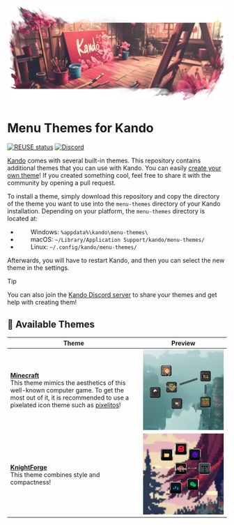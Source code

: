 <!--
SPDX-FileCopyrightText: Simon Schneegans <code@simonschneegans.de>
SPDX-License-Identifier: CC-BY-4.0
-->

<p align="center">
  <img src="banner.png" />
</p>

# Menu Themes for Kando

[![REUSE status](https://api.reuse.software/badge/github.com/kando-menu/menu-themes)](https://api.reuse.software/info/github.com/kando-menu/menu-themes)
[![Discord](https://img.shields.io/discord/1124300911574003732?logo=discord&label=Discord&color=%235865f2)](https://discord.gg/hZwbVSDkhy)

[Kando](https://github.com/kando-menu/kando) comes with several built-in themes.
This repository contains additional themes that you can use with Kando.
You can easily [create your own theme](https://kando.menu/create-menu-themes/)!
If you created something cool, feel free to share it with the community by opening a pull request.

To install a theme, simply download this repository and copy the directory of the theme you want to use into the `menu-themes` directory of your Kando installation.
Depending on your platform, the `menu-themes` directory is located at:

- <img height="14" width="26" src="https://upload.wikimedia.org/wikipedia/commons/c/c4/Windows_logo_-_2021_%28Black%29.svg" /> Windows: `%appdata%\kando\menu-themes\`
- <img height="14" width="26" src="https://cdn.simpleicons.org/apple" /> macOS: `~/Library/Application Support/kando/menu-themes/`
- <img height="14" width="26" src="https://cdn.simpleicons.org/linux/black" /> Linux: `~/.config/kando/menu-themes/`

Afterwards, you will have to restart Kando, and then you can select the new theme in the settings.

> [!TIP]
> You can also join the [Kando Discord server](https://discord.gg/hZwbVSDkhy) to share your themes and get help with creating them!

## :art: Available Themes

| Theme                                                                                                                                                                                                                                                         | Preview                                       |
| ------------------------------------------------------------------------------------------------------------------------------------------------------------------------------------------------------------------------------------------------------------- | --------------------------------------------- |
| [**Minecraft**](./themes/minecraft)<br>This theme mimics the aesthetics of this well-known computer game. To get the most out of it, it is recommended to use a pixelated icon theme such as [pixelitos](https://github.com/ItzSelenux/pixelitos-icon-theme)! | ![preview](./themes/minecraft/preview.jpg)    |
| [**KnightForge**](./themes/knight-forge/)<br>This theme combines style and compactness!                                                                                                                                                                       | ![preview](./themes/knight-forge/preview.jpg) |
